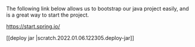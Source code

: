 
The following link below allows us to bootstrap our java project easily, and is a great way to start the project.

https://start.spring.io/

[[deploy jar
|scratch.2022.01.06.122305.deploy-jar]]
